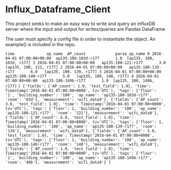 # Influx_Dataframe_Client
This project seeks to make an easy way to write and query an influxDB server where the input and output for writes/queries are
Pandas DataFrame

The user must specify a config file in order to instantiate the object. An example() is included in the repo.

`
                       time              ap_name  AP_count             parse_ap_name
0 2016-04-01 07:00:00+00:00  ap135-100-103d-r177       1.0  [ap135, 100, 103d, r177]
1 2016-04-01 07:00:00+00:00   ap135-100-121-r177       3.0   [ap135, 100, 121, r177]
2 2016-04-01 07:00:00+00:00   ap135-100-139-r177       6.0   [ap135, 100, 139, r177]
3 2016-04-01 07:00:00+00:00   ap135-100-140-r177       5.0   [ap135, 100, 140, r177]
4 2016-04-01 07:00:00+00:00  ap135-100-149b-r177       1.0  [ap135, 100, 149b, r177]
`
`
[
  {'fields': {'AP_count': 1.0, 'test_field': 1.0},
  'time': Timestamp('2016-04-01 07:00:00+0000', tz='UTC'),
  'tags': {'floor': '1', 'building_number': '100', 'ap_name': 'ap135-100-103d-r177', 'room': '03d'},
  'measurement': 'wifi_data9'},
  {'fields': {'AP_count': 3.0, 'test_field': 1.0},
  'time': Timestamp('2016-04-01 07:00:00+0000', tz='UTC'),
  'tags': {'floor': 1, 'building_number': '100', 'ap_name': 'ap135-100-121-r177', 'room': '121'},
  'measurement': 'wifi_data9'},
  {'fields': {'AP_count': 6.0, 'test_field': 1.0},
  'time': Timestamp('2016-04-01 07:00:00+0000', tz='UTC'),
  'tags': {'floor': 1, 'building_number': '100', 'ap_name': 'ap135-100-139-r177', 'room': '139'},
  'measurement': 'wifi_data9'},
  {'fields': {'AP_count': 5.0, 'test_field': 1.0},
  'time': Timestamp('2016-04-01 07:00:00+0000', tz='UTC'),
  'tags': {'floor': 1, 'building_number': '100', 'ap_name': 'ap135-100-140-r177', 'room': '140'},
  'measurement': 'wifi_data9'},
  {'fields': {'AP_count': 1.0, 'test_field': 1.0},
  'time': Timestamp('2016-04-01 07:00:00+0000', tz='UTC'),
  'tags': {'floor': '1', 'building_number': '100', 'ap_name': 'ap135-100-149b-r177', 'room': '49b'},
  'measurement': 'wifi_data9'}
 ]
`
